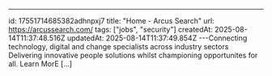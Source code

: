 ---
id: 17551714685382adhnpxj7
title: "Home - Arcus Search"
url: https://arcussearch.com/
tags: ["jobs", "security"]
createdAt: 2025-08-14T11:37:48.516Z
updatedAt: 2025-08-14T11:37:49.854Z
---Connecting technology, digital and change specialists across industry sectors Delivering innovative people solutions whilst championing opportunites for all. Learn MorE […]
